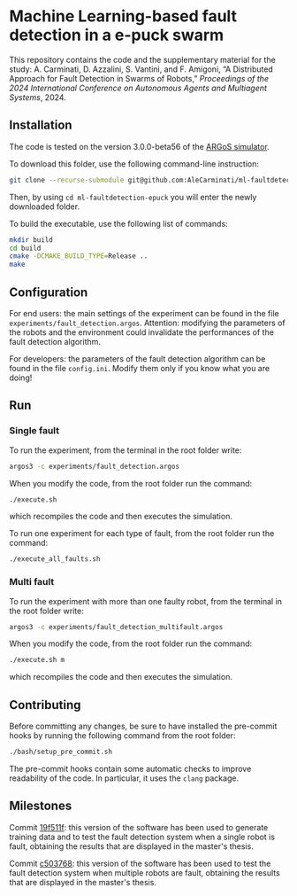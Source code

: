 # Machine Learning-based fault detection in a e-puck swarm

This repository contains the code and the supplementary material for the study: A. Carminati, D. Azzalini, S. Vantini, and F. Amigoni, “A Distributed Approach for Fault Detection in Swarms of Robots,” *Proceedings of the 2024 International Conference on Autonomous Agents and Multiagent Systems*, 2024.

## Installation

The code is tested on the version 3.0.0-beta56 of the [ARGoS simulator](https://www.argos-sim.info/).

To download this folder, use the following command-line instruction:

```bash
git clone --recurse-submodule git@github.com:AleCarminati/ml-faultdetection-epuck.git
```

Then, by using `cd ml-faultdetection-epuck` you will enter the newly downloaded folder.

To build the executable, use the following list of commands:

```bash
mkdir build
cd build
cmake -DCMAKE_BUILD_TYPE=Release ..
make
```

## Configuration

For end users: the main settings of the experiment can be found in the file `experiments/fault_detection.argos`. Attention: modifying the parameters of the robots and the environment could invalidate the performances of the fault detection algorithm.

For developers: the parameters of the fault detection algorithm can be found in the file `config.ini`. Modify them only if you know what you are doing!

## Run

### Single fault

To run the experiment, from the terminal in the root folder write:

```bash
argos3 -c experiments/fault_detection.argos
```

When you modify the code, from the root folder run the command:

```bash
./execute.sh
```

which recompiles the code and then executes the simulation.

To run one experiment for each type of fault, from the root folder run the command:

```bash
./execute_all_faults.sh
```

### Multi fault

To run the experiment with more than one faulty robot, from the terminal in the root folder write:

```bash
argos3 -c experiments/fault_detection_multifault.argos
```

When you modify the code, from the root folder run the command:

```bash
./execute.sh m
```

which recompiles the code and then executes the simulation.

 ## Contributing

Before committing any changes, be sure to have installed the pre-commit hooks by running the following command from the root folder:

```bash
./bash/setup_pre_commit.sh
```

The pre-commit hooks contain some automatic checks to improve readability of the code. In particular, it uses the `clang` package.

## Milestones

Commit [19f511f](https://github.com/AleCarminati/ml-faultdetection-epuck/commit/19f511f52f5c2740eff590ec553d2d9f3853ff14): this version of the software has been used to generate training data and to test the fault detection system when a single robot is fault, obtaining the results that are displayed in the master's thesis.

Commit [c503768](https://github.com/AleCarminati/ml-faultdetection-epuck/commit/c503768388831d439c259403915dbe59656d0d71): this version of the software has been used to test the fault detection system when multiple robots are fault, obtaining the results that are displayed in the master's thesis.
